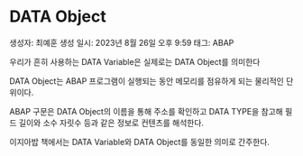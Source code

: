 # DATA Object

생성자: 최예훈
생성 일시: 2023년 8월 26일 오후 9:59
태그: ABAP

우리가 흔히 사용하는 DATA Variable은 실제로는 DATA Object를 의미한다

DATA Object는 ABAP 프로그램이 실행되는 동안 메모리를 점유하게 되는 물리적인 단위이다.

ABAP 구문은 DATA Object의 이름을 통해 주소를 확인하고 DATA TYPE을 참고해 필드 길이와 소수 자릿수 등과 같은 정보로 컨텐츠를 해석한다.

이지아밥 책에서는 DATA Variable와 DATA Object를 동일한 의미로 간주한다.